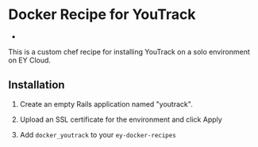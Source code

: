 # Docker Recipe for YouTrack
-

This is a custom chef recipe for installing YouTrack on a solo environment on EY Cloud.

## Installation

1) Create an empty Rails application named "youtrack".

2) Upload an SSL certificate for the environment and click Apply

3) Add `docker_youtrack` to your `ey-docker-recipes`